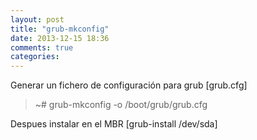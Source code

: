 ```yaml
---
layout: post
title: "grub-mkconfig"
date: 2013-12-15 18:36
comments: true
categories: 
---
```

Generar un fichero de configuración para grub [grub.cfg]

>~# grub-mkconfig -o /boot/grub/grub.cfg

Despues instalar en el MBR [grub-install /dev/sda]

